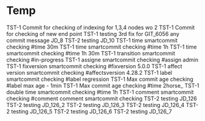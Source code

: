 # Temp

TST-1 Commit for checking of indexing for 1,3,4 nodes wo 2 
TST-1 Commit for checking of new end point
TST-1 testing 3rd fix for GIT_6056
any commit message JD_8
TST-2 testing JD_10
TST-1 time smartcommit checking #time 30m
TST-1 time smartcommit checking #time 1h
TST-1 time smartcommit checking #time 1h 30m
TST-1 transition smartcommit checking #in-progress 
TST-1 assigne smartcommit checking #assign admin
TST-1 fixversion smartcommit checking #fixversion 5.0.0
TST-1 affect version smartcommit checking #affectsversion 4.28.2
TST-1 label smartcommit checking #label regression
TST-1 Max commit age checking #label max age - 1min
TST-1 Max commit age checking #time 2horse_
TST-1 double time smartcommit checking #time 1h
TST-1 comment smartcommit checking #comment comment smartcommit checking
TST-2 testing JD_126
TST-2 testing JD_126_2
TST-2 testing JD_126_3
TST-2 testing JD_126_4
TST-2 testing JD_126_5
TST-2 testing JD_126_6
TST-2 testing JD_126_7
